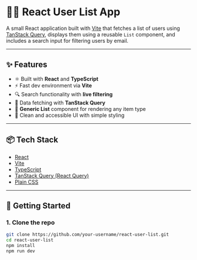 # 🧑‍💻 React User List App

A small React application built with [Vite](https://vitejs.dev/) that fetches a list of users using [TanStack Query](https://tanstack.com/query/latest), displays them using a reusable `List` component, and includes a search input for filtering users by email.

---

## ✨ Features

- ⚛️ Built with **React** and **TypeScript**
- ⚡ Fast dev environment via **Vite**
- 🔍 Search functionality with **live filtering**
- 🔄 Data fetching with **TanStack Query**
- 🧱 **Generic List** component for rendering any item type
- 🎨 Clean and accessible UI with simple styling

---

## 📦 Tech Stack

- [React](https://reactjs.org/)
- [Vite](https://vitejs.dev/)
- [TypeScript](https://www.typescriptlang.org/)
- [TanStack Query (React Query)](https://tanstack.com/query/latest)
- [Plain CSS](#)

---

## 🚀 Getting Started

### 1. Clone the repo

```bash
git clone https://github.com/your-username/react-user-list.git
cd react-user-list
npm install
npm run dev
```